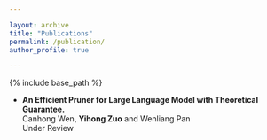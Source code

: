 ```yaml
---

layout: archive
title: "Publications"
permalink: /publication/
author_profile: true

---
```


{% include base_path %}


* **An Efficient Pruner for Large Language Model with Theoretical Guarantee.**        
   Canhong Wen, **Yihong Zuo** and Wenliang Pan       
   Under Review
  


